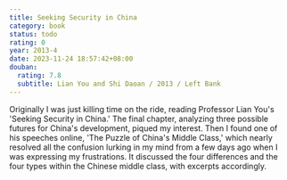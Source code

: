 ```yaml
---
title: Seeking Security in China
category: book
status: todo
rating: 0
year: 2013-4
date: 2023-11-24 18:57:42+08:00
douban:
  rating: 7.8
  subtitle: Lian You and Shi Daoan / 2013 / Left Bank
---
```


Originally I was just killing time on the ride, reading Professor Lian You's 'Seeking Security in China.' The final chapter, analyzing three possible futures for China's development, piqued my interest. Then I found one of his speeches online, 'The Puzzle of China's Middle Class,' which nearly resolved all the confusion lurking in my mind from a few days ago when I was expressing my frustrations. It discussed the four differences and the four types within the Chinese middle class, with excerpts accordingly.
